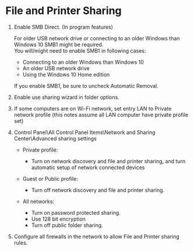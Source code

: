 
# File and Printer Sharing

1. Enable SMB Direct. (In program features)

    For older USB network drive or connecting to an older Windows than Windows 10 SMB1 might be required.\
    You will/might need to enable SMB1 in following cases:

    - Connecting to an older Windows than Windows 10
    - An older USB network drive
    - Using the Windows 10 Home edition

    If you enable SMB1, be sure to uncheck Automatic Removal.

2. Enable use sharing wizard in folder options.

3. If some computers are on Wi-Fi network, set entry LAN to Private network profile
   (this notes assume all LAN computer have private profile set)

4. Control Panel\All Control Panel Items\Network and Sharing Center\Advanced sharing settings

   - Private profile:
     - Turn on network discovery and file and printer sharing, and turn automatic setup of network
       connected devices

   - Guest or Public profile:
     - Turn off network discovery and file and printer sharing.

   - All networks:
     - Turn on password protected sharing.
     - Use 128 bit encryption
     - Turn off public folder sharing.

5. Configure all firewalls in the network to allow File and Printer sharing rules.
